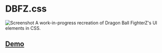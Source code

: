 # DBFZ.css
![Screenshot](https://i.imgur.com/5BLDTfx.jpg "Stream Layout Example")
A work-in-progress recreation of Dragon Ball FighterZ's UI elements in CSS.

## [Demo](https://rogueyoshi.com/dbfz-css)
